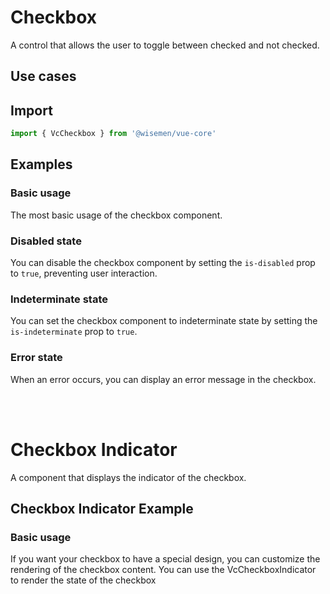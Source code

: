 # Checkbox

A control that allows the user to toggle between checked and not checked.

## Use cases

<BulletList
  :items="[
    {
      description: 'When you want users toggle between two states.',
      variant: 'good',
    },
    {
      description: 'When you have multiple options that can be selected.',
      variant: 'bad',
      link: {
        label: 'Checkbox Group',
        href: '/vue-core/components/checkbox-group/checkbox-group',
      },
    },
  ]"
/>

## Import

```ts
import { VcCheckbox } from '@wisemen/vue-core'
```

<!-- @include: ./checkbox-meta.md -->

## Examples

### Basic usage
The most basic usage of the checkbox component.

<ComponentPreviewV1 name="checkbox/simple" />

### Disabled state
You can disable the checkbox component by setting the `is-disabled` prop to `true`, preventing user interaction.

<ComponentPreviewV1 name="checkbox/disabled" />

### Indeterminate state
You can set the checkbox component to indeterminate state by setting the `is-indeterminate` prop to `true`.

<ComponentPreviewV1 name="checkbox/indeterminate" />

### Error state
When an error occurs, you can display an error message in the checkbox.

<ComponentPreviewV1 name="checkbox/error" />

<br />
<br />

# Checkbox Indicator

A component that displays the indicator of the checkbox.

<!-- @include: ./checkbox-indicator-meta.md -->

## Checkbox Indicator Example

### Basic usage
If you want your checkbox to have a special design, you can customize the rendering of the checkbox content. 
You can use the VcCheckboxIndicator to render the state of the checkbox

<ComponentPreviewV1 name="checkbox-indicator/simple" />